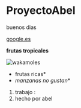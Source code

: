 # ProyectoAbel
buenos dias

[google.es](https://www.google.es)

**frutas tropicales**

![wakamoles](https://www.enciclopediadegastronomia.es/fotos/613_guacamoles.jpg)

* frutas ricas*
* *manzanas no gustan**

1. trabajo :
2. hecho por abel

